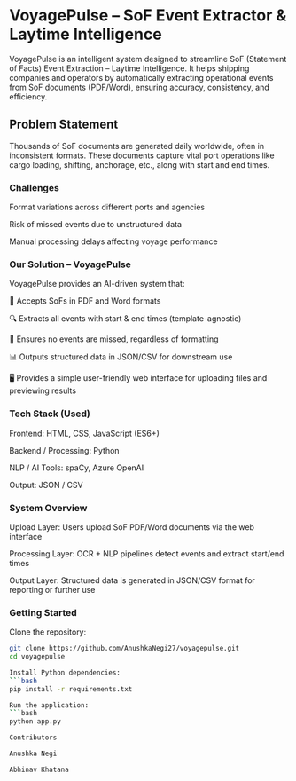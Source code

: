 # VoyagePulse – SoF Event Extractor & Laytime Intelligence

VoyagePulse is an intelligent system designed to streamline SoF (Statement of Facts) Event Extraction – Laytime Intelligence.
It helps shipping companies and operators by automatically extracting operational events from SoF documents (PDF/Word), ensuring accuracy, consistency, and efficiency.

## Problem Statement

Thousands of SoF documents are generated daily worldwide, often in inconsistent formats.
These documents capture vital port operations like cargo loading, shifting, anchorage, etc., along with start and end times.

### Challenges

Format variations across different ports and agencies

Risk of missed events due to unstructured data

Manual processing delays affecting voyage performance

### Our Solution – VoyagePulse

VoyagePulse provides an AI-driven system that:

📂 Accepts SoFs in PDF and Word formats

🔍 Extracts all events with start & end times (template-agnostic)

🛑 Ensures no events are missed, regardless of formatting

📊 Outputs structured data in JSON/CSV for downstream use

🖥️ Provides a simple user-friendly web interface for uploading files and previewing results


### Tech Stack (Used)

Frontend: HTML, CSS, JavaScript (ES6+)

Backend / Processing: Python

NLP / AI Tools: spaCy, Azure OpenAI

Output: JSON / CSV


### System Overview

Upload Layer: Users upload SoF PDF/Word documents via the web interface

Processing Layer: OCR + NLP pipelines detect events and extract start/end times

Output Layer: Structured data is generated in JSON/CSV format for reporting or further use


### Getting Started

Clone the repository:
```bash
git clone https://github.com/AnushkaNegi27/voyagepulse.git
cd voyagepulse

Install Python dependencies:
```bash
pip install -r requirements.txt

Run the application:
```bash
python app.py

Contributors

Anushka Negi

Abhinav Khatana
